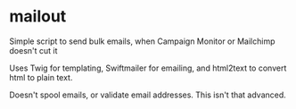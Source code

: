 # mailout

Simple script to send bulk emails, when Campaign Monitor or Mailchimp doesn't cut it

Uses Twig for templating, Swiftmailer for emailing, and html2text to convert html to plain text. 

Doesn't spool emails, or validate email addresses. This isn't that advanced. 
